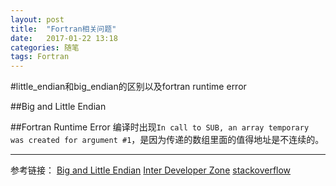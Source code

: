 ```yaml
---
layout: post
title:  "Fortran相关问题"
date:   2017-01-22 13:18
categories: 随笔
tags: Fortran
---
```


#little_endian和big_endian的区别以及fortran runtime error 

##Big and Little Endian

##Fortran Runtime Error
编译时出现`In call to SUB, an array temporary was created for argument #1`，是因为传递的数组里面的值得地址是不连续的。

***
参考链接：
[Big and Little Endian](https://www.cs.umd.edu/class/sum2003/cmsc311/Notes/Data/endian.html)
[Inter Developer Zone](https://software.intel.com/en-us/forums/intel-visual-fortran-compiler-for-windows/topic/273874)
[stackoverflow](http://stackoverflow.com/questions/28859524/fortran-runtime-warning-temporary-array)